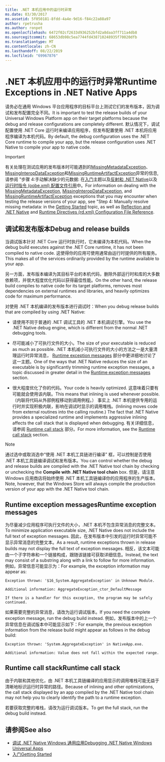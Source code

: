 ```yaml
---
title: .NET 本机应用中的运行时异常
ms.date: 03/30/2017
ms.assetid: 5f050181-8fdd-4a4e-9d16-f84c22a88a97
author: rpetrusha
ms.author: ronpet
ms.openlocfilehash: 6472f02cf2633d936252bfd2a8daa3ff711a4db8
ms.sourcegitcommit: 68653db98c5ea7744fd438710248935f70020dfb
ms.translationtype: MT
ms.contentlocale: zh-CN
ms.lasthandoff: 08/22/2019
ms.locfileid: "69967876"
---
```

# <a name="runtime-exceptions-in-net-native-apps"></a><span data-ttu-id="a4d27-102">.NET 本机应用中的运行时异常</span><span class="sxs-lookup"><span data-stu-id="a4d27-102">Runtime Exceptions in .NET Native Apps</span></span>
<span data-ttu-id="a4d27-103">请务必在通用 Windows 平台应用程序的目标平台上测试它们的发布版本，因为调试和发布配置完全不同。</span><span class="sxs-lookup"><span data-stu-id="a4d27-103">It is important to test the release builds of your Universal Windows Platform app on their target platforms because the debug and release configurations are completely different.</span></span> <span data-ttu-id="a4d27-104">默认情况下，调试配置使用 .NET Core 运行时来编译应用程序，但发布配置使用 .NET 本机将应用程序编译为本机代码。</span><span class="sxs-lookup"><span data-stu-id="a4d27-104">By default, the debug configuration uses the .NET Core runtime to compile your app, but the release configuration uses .NET Native to compile your app to native code.</span></span>  
  
> [!IMPORTANT]
> <span data-ttu-id="a4d27-105">有关处理在测试应用的发布版本时可能遇到的[MissingMetadataException](../../../docs/framework/net-native/missingmetadataexception-class-net-native.md)、 [MissingInteropDataException](../../../docs/framework/net-native/missinginteropdataexception-class-net-native.md)和[MissingRuntimeArtifactException](../../../docs/framework/net-native/missingruntimeartifactexception-class-net-native.md)异常的信息, 请参阅 "步骤 4:手动解决缺少的元数据: 在[入门](../../../docs/framework/net-native/getting-started-with-net-native.md)主题以及[反射和 .NET Native](../../../docs/framework/net-native/reflection-and-net-native.md)以及[运行时指令 (oobe.xml) 配置文件引用](../../../docs/framework/net-native/runtime-directives-rd-xml-configuration-file-reference.md)中。</span><span class="sxs-lookup"><span data-stu-id="a4d27-105">For information on dealing with the [MissingMetadataException](../../../docs/framework/net-native/missingmetadataexception-class-net-native.md), [MissingInteropDataException](../../../docs/framework/net-native/missinginteropdataexception-class-net-native.md), and [MissingRuntimeArtifactException](../../../docs/framework/net-native/missingruntimeartifactexception-class-net-native.md) exceptions that you may encounter when testing the release versions of your app, see  "Step 4: Manually resolve missing metadata: in the [Getting Started](../../../docs/framework/net-native/getting-started-with-net-native.md) topic, as well as [Reflection and .NET Native](../../../docs/framework/net-native/reflection-and-net-native.md) and [Runtime Directives (rd.xml) Configuration File Reference](../../../docs/framework/net-native/runtime-directives-rd-xml-configuration-file-reference.md).</span></span>  
  
## <a name="debug-and-release-builds"></a><span data-ttu-id="a4d27-106">调试和发布版本</span><span class="sxs-lookup"><span data-stu-id="a4d27-106">Debug and release builds</span></span>  
 <span data-ttu-id="a4d27-107">当调试版本针对 .NET Core 运行时执行时，它未编译为本机代码。</span><span class="sxs-lookup"><span data-stu-id="a4d27-107">When the debug build executes against the .NET Core runtime, it has not been compiled to native code.</span></span> <span data-ttu-id="a4d27-108">这使得你的应用可使用通常由运行时提供的所有服务。</span><span class="sxs-lookup"><span data-stu-id="a4d27-108">This makes all of the services ordinarily provided by the runtime available to your app.</span></span>  
  
 <span data-ttu-id="a4d27-109">另一方面，发布版本编译为其目标平台的本机代码，删除外部运行时和库的大多数依赖项，并很大程度优化代码以获得最佳性能。</span><span class="sxs-lookup"><span data-stu-id="a4d27-109">On the other hand, the release build compiles to native code for its target platforms, removes most dependencies on external runtimes and libraries, and heavily optimizes code for maximum performance.</span></span>  
  
 <span data-ttu-id="a4d27-110">对使用 .NET 本机编译的发布版本进行调试时：</span><span class="sxs-lookup"><span data-stu-id="a4d27-110">When you debug release builds that are compiled by using .NET Native:</span></span>  
  
- <span data-ttu-id="a4d27-111">请使用不同于普通的 .NET 调试工具的 .NET 本机调试引擎。</span><span class="sxs-lookup"><span data-stu-id="a4d27-111">You use the .NET Native debug engine, which is different from the normal .NET debugging tools.</span></span>  
  
- <span data-ttu-id="a4d27-112">尽可能减小了可执行文件的大小。</span><span class="sxs-lookup"><span data-stu-id="a4d27-112">The size of your executable is reduced as much as possible.</span></span> <span data-ttu-id="a4d27-113">.NET 本机减小可执行文件的大小的方法之一是大量清理运行时异常消息， [Runtime exception messages](#Messages) 部分中更详细地讨论了这一主题。</span><span class="sxs-lookup"><span data-stu-id="a4d27-113">One of the ways that .NET Native reduces the size of an executable is by significantly trimming runtime exception messages, a topic discussed in greater detail in the [Runtime exception messages](#Messages) section.</span></span>  
  
- <span data-ttu-id="a4d27-114">很大程度优化了你的代码。</span><span class="sxs-lookup"><span data-stu-id="a4d27-114">Your code is heavily optimized.</span></span> <span data-ttu-id="a4d27-115">这意味着只要有可能就会使用该内联。</span><span class="sxs-lookup"><span data-stu-id="a4d27-115">This means that inlining is used whenever possible.</span></span> <span data-ttu-id="a4d27-116">（内联将代码从外部例程移动到调用例程。） 事实上 .NET 本机提供专用的运行时并实现积极内联，影响在调试时显示的调用堆栈。</span><span class="sxs-lookup"><span data-stu-id="a4d27-116">(Inlining moves code from external routines into the calling routine.)   The fact that .NET Native provides a specialized runtime and implements aggressive inlining  affects the call stack that is displayed when debugging.</span></span>  <span data-ttu-id="a4d27-117">有关详细信息，请参阅 [Runtime call stack](#CallStack) 部分。</span><span class="sxs-lookup"><span data-stu-id="a4d27-117">For more information, see the [Runtime call stack](#CallStack) section.</span></span>  
  
> [!NOTE]
> <span data-ttu-id="a4d27-118">通过选中或取消选中“使用 .NET 本机工具链进行编译” 框，可以控制是否使用 .NET 本机工具链编译调试和发布版本。</span><span class="sxs-lookup"><span data-stu-id="a4d27-118">You can control whether the debug and release builds are compiled with the .NET Native tool chain by checking or unchecking the **Compile with .NET Native tool chain** box.</span></span>   <span data-ttu-id="a4d27-119">但是，请注意 Windows 应用商店将始终使用 .NET 本机工具链编译你的应用程序的生产版本。</span><span class="sxs-lookup"><span data-stu-id="a4d27-119">Note, however, that the Windows Store will always compile the production version of your app with the .NET Native tool chain.</span></span>  
  
<a name="Messages"></a>   
## <a name="runtime-exception-messages"></a><span data-ttu-id="a4d27-120">Runtime exception messages</span><span class="sxs-lookup"><span data-stu-id="a4d27-120">Runtime exception messages</span></span>  
 <span data-ttu-id="a4d27-121">为尽量减少应用程序可执行文件的大小，.NET 本机不包含异常消息的完整文本。</span><span class="sxs-lookup"><span data-stu-id="a4d27-121">To minimize application executable size, .NET Native does not include the full text of exception messages.</span></span> <span data-ttu-id="a4d27-122">因此，在发布版本中引发的运行时异常可能不显示异常消息的完整文本。</span><span class="sxs-lookup"><span data-stu-id="a4d27-122">As a result, runtime exceptions thrown in release builds may not display the full text of exception messages.</span></span> <span data-ttu-id="a4d27-123">相反，该文本可能由一个子字符串和一个链接构成，跟随该链接可获取详细信息。</span><span class="sxs-lookup"><span data-stu-id="a4d27-123">Instead, the text may consist of a substring along with a link to follow for more information.</span></span> <span data-ttu-id="a4d27-124">例如，异常信息可能显示为：</span><span class="sxs-lookup"><span data-stu-id="a4d27-124">For example, the exception information may appear as:</span></span>  
  
```  
Exception thrown: '$16_System.AggregateException' in Unknown Module.  
  
Additional information: AggregateException_ctor_DefaultMessage  
  
If there is a handler for this exception, the program may be safely continued.  
```  
  
 <span data-ttu-id="a4d27-125">如果需要完整的异常消息，请改为运行调试版本。</span><span class="sxs-lookup"><span data-stu-id="a4d27-125">If you need the complete exception message,  run the debug build instead.</span></span> <span data-ttu-id="a4d27-126">例如，发布版本中的上一个异常信息在调试版本中可能显示如下：</span><span class="sxs-lookup"><span data-stu-id="a4d27-126">For example, the previous exception information  from the release build might appear as follows in the debug build:</span></span>  
  
```  
Exception thrown: 'System.AggregateException' in NativeApp.exe.  
  
Additional information: Value does not fall within the expected range.  
```  
  
<a name="CallStack"></a>   
## <a name="runtime-call-stack"></a><span data-ttu-id="a4d27-127">Runtime call stack</span><span class="sxs-lookup"><span data-stu-id="a4d27-127">Runtime call stack</span></span>  
 <span data-ttu-id="a4d27-128">由于内联和其他优化，由 .NET 本机工具链编译的应用显示的调用堆栈可能无益于清晰地标识运行时异常的路径。</span><span class="sxs-lookup"><span data-stu-id="a4d27-128">Because of inlining and other optimizations, the call stack displayed by an app compiled by the .NET Native tool chain may not help you to  clearly identify the path to a runtime exception.</span></span>  
  
 <span data-ttu-id="a4d27-129">若要获取完整的堆栈，请改为运行调试版本。</span><span class="sxs-lookup"><span data-stu-id="a4d27-129">To get the full stack, run the debug build instead.</span></span>  
  
## <a name="see-also"></a><span data-ttu-id="a4d27-130">请参阅</span><span class="sxs-lookup"><span data-stu-id="a4d27-130">See also</span></span>

- [<span data-ttu-id="a4d27-131">调试 .NET Native Windows 通用应用</span><span class="sxs-lookup"><span data-stu-id="a4d27-131">Debugging .NET Native Windows Universal Apps</span></span>](https://devblogs.microsoft.com/devops/debugging-net-native-windows-universal-apps/)
- [<span data-ttu-id="a4d27-132">入门</span><span class="sxs-lookup"><span data-stu-id="a4d27-132">Getting Started</span></span>](../../../docs/framework/net-native/getting-started-with-net-native.md)
